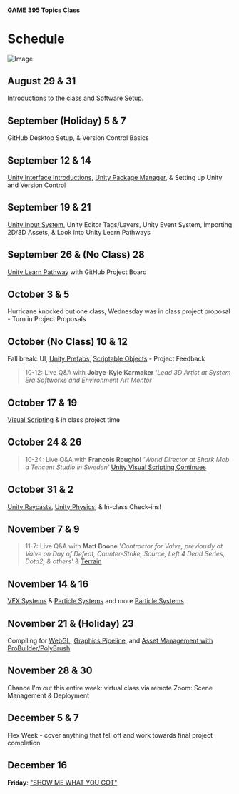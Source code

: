 #### GAME 395 Topics Class

# Schedule

![Image](./Images/PorcupineLoot-01.png)

## August 29 & 31

Introductions to the class and Software Setup.

## September (Holiday) 5 & 7

GitHub Desktop Setup, & Version Control Basics

## September 12 & 14

[Unity Interface Introductions](https://learn.unity.com/pathway/unity-essentials), [Unity Package Manager](https://learn.unity.com/tutorial/the-package-manager#5f6060d2edbc2a001ee93971), & Setting up Unity and Version Control

## September 19 & 21

[Unity Input System](https://learn.unity.com/project/using-the-input-system-in-unity), Unity Editor Tags/Layers, Unity Event System, Importing 2D/3D Assets, & Look into Unity Learn Pathways

## September 26 & (No Class) 28

[Unity Learn Pathway](https://learn.unity.com/pathways) with GitHub Project Board

## October 3 & 5

Hurricane knocked out one class, Wednesday was in class project proposal - Turn in Project Proposals

## October (No Class) 10 & 12

Fall break: UI, [Unity Prefabs](https://learn.unity.com/tutorial/introduction-to-nested-prefabs), [Scriptable Objects](https://learn.unity.com/tutorial/introduction-to-scriptable-objects) - Project Feedback
>10-12: Live Q&A with **Jobye-Kyle Karmaker** *'Lead 3D Artist at System Era Softworks and Environment Art Mentor'*

## October 17 & 19

[Visual Scripting](https://learn.unity.com/project/visual-scripting-application-clive-the-cat-s-visual-crypting) & in class project time

## October 24 & 26

>10-24: Live Q&A with **Francois Roughol** *'World Director at Shark Mob a Tencent Studio in Sweden'*
[Unity Visual Scripting Continues](https://github.com/avashly/unity-visualscripting-samples)

## October 31 & 2

[Unity Raycasts](https://learn.unity.com/tutorial/karting-mod-smart-karts-training-guide), [Unity Physics](https://learn.unity.com/tutorial/intro-to-the-unity-physics-engine-2019-3), & In-class Check-ins!

## November 7 & 9

>11-7: Live Q&A with **Matt Boone** '*Contractor for Valve, previously at Valve on Day of Defeat, Counter-Strike, Source, Left 4 Dead Series, Dota2, & others*' & [Terrain](https://learn.unity.com/project/introduction-to-terrain-editor)

## November 14 & 16

[VFX Systems](https://learn.unity.com/tutorial/september-21-vfx-graph#) & [Particle Systems](https://learn.unity.com/project/creative-core-vfx) and more [Particle Systems](https://learn.unity.com/project/getting-started-with-particle-systems)

## November 21 & (Holiday) 23

Compiling for [WebGL](https://learn.unity.com/tutorial/creating-and-publishing-webgl-builds/?tab=overview#), [Graphics Pipeline](https://learn.unity.com/project/up-and-running-with-urp), and [Asset Management with ProBuilder/PolyBrush](https://learn.unity.com/project/asset-management-with-fbx-exporter-probuilder-and-polybrush)

## November 28 & 30

Chance I'm out this entire week: virtual class via remote Zoom: Scene Management & Deployment

## December 5 & 7

Flex Week - cover anything that fell off and work towards final project completion

## December 16

**Friday**: ["SHOW ME WHAT YOU GOT"](https://www.youtube.com/watch?v=m1fZ7Ap6ebs)
